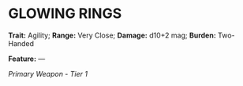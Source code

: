 ﻿---
tags:
  - Item
  - Weapon
name: 'GLOWING RINGS'
trait: 'Agility'
range: 'Very Close'
damage: 'd10+2 mag'
burden: 'Two-Handed'
feat_name: 
feat_text: 
primary_or_secondary: 'Primary Weapon'
tier: 1
---

# GLOWING RINGS

**Trait:** Agility; **Range:** Very Close; **Damage:** d10+2 mag; **Burden:** Two-Handed

**Feature:** —

*Primary Weapon - Tier 1*
